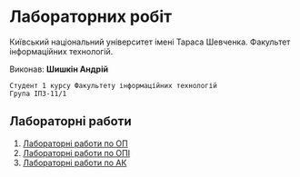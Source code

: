 # Лабораторних робіт

Київський національний університет імені Тараса Шевченка. Факультет інформаційних технологій.

Виконав: **Шишкін Андрій**

    Студент 1 курсу Факультету інформаційних технологій
    Група ІПЗ-11/1

## Лабораторні работи

1. [Лабораторні работи по ОП](https://github.com/AndreyShyshkin/Labs/op)
2. [Лабораторні работи по ОПІ](https://github.com/AndreyShyshkin/Labs/opi)
3. [Лабораторні работи по АК](https://andreyshyshkin.github.io/Labs/ak/)

